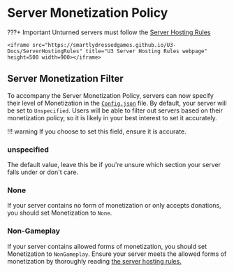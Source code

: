 # Server Monetization Policy

???+ Important
    Unturned servers must follow the [Server Hosting Rules](https://github.com/SmartlyDressedGames/U3-Docs/blob/master/ServerHostingRules.md)

    <iframe src="https://smartlydressedgames.github.io/U3-Docs/ServerHostingRules" title="U3 Server Hosting Rules webpage" height=500 width=900></iframe>

## Server Monetization Filter

To accompany the Server Monetization Policy, servers can now specify their level of Monetization in the [`Config.json`](../../Server-Configuration/Config.json) file. By default, your server will be set to `Unspecified`. Users will be able to filter out servers based on their monetization policy, so it is likely in your best interest to set it accurately.

!!! warning
    If you choose to set this field, ensure it is accurate.

### unspecified

The default value, leave this be if you're unsure which section your server falls under or don't care.

### None

If your server contains no form of monetization or only accepts donations, you should set Monetization to `None`.

### Non-Gameplay

If your server contains allowed forms of monetization, you should set Monetization to `NonGameplay`. Ensure your server meets the allowed forms of monetization by thoroughly reading [the server hosting rules.](https://github.com/SmartlyDressedGames/U3-Docs/blob/master/ServerHostingRules.md)
